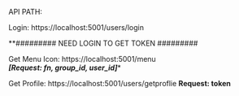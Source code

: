 API PATH:

  Login: https://localhost:5001/users/login
  
  **######### NEED LOGIN TO GET TOKEN #########
  
  Get Menu Icon: https://localhost:5001/menu  
  ***[Request: fn, group_id, user_id]****
  
  Get Profile:  https://localhost:5001/users/getproflie
  ****Request: token****
